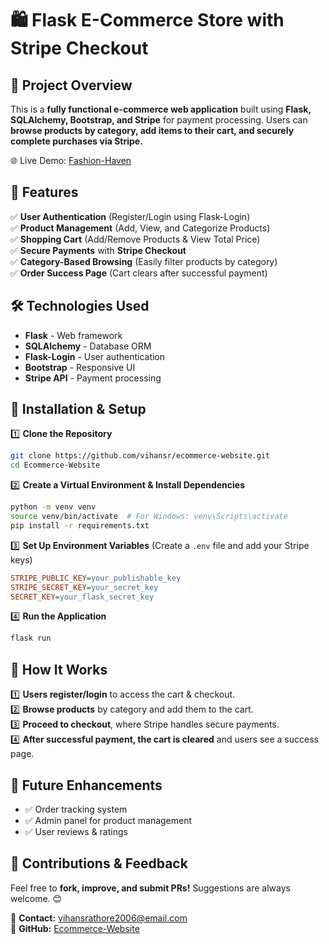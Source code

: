 # 🛍️ Flask E-Commerce Store with Stripe Checkout

## 🚀 Project Overview
This is a **fully functional e-commerce web application** built using **Flask, SQLAlchemy, Bootstrap, and Stripe** for payment processing. Users can **browse products by category, add items to their cart, and securely complete purchases via Stripe.**

🌐 Live Demo: [Fashion-Haven](https://fashion-haven.onrender.com)

## 🎯 Features
✅ **User Authentication** (Register/Login using Flask-Login)  
✅ **Product Management** (Add, View, and Categorize Products)  
✅ **Shopping Cart** (Add/Remove Products & View Total Price)  
✅ **Secure Payments** with **Stripe Checkout**  
✅ **Category-Based Browsing** (Easily filter products by category)  
✅ **Order Success Page** (Cart clears after successful payment)  

## 🛠️ Technologies Used
- **Flask** - Web framework
- **SQLAlchemy** - Database ORM
- **Flask-Login** - User authentication
- **Bootstrap** - Responsive UI
- **Stripe API** - Payment processing

## 📂 Installation & Setup
1️⃣ **Clone the Repository**
```bash
git clone https://github.com/vihansr/ecommerce-website.git
cd Ecommerce-Website
```

2️⃣ **Create a Virtual Environment & Install Dependencies**
```bash
python -m venv venv
source venv/bin/activate  # For Windows: venv\Scripts\activate
pip install -r requirements.txt
```

3️⃣ **Set Up Environment Variables** (Create a `.env` file and add your Stripe keys)
```ini
STRIPE_PUBLIC_KEY=your_publishable_key
STRIPE_SECRET_KEY=your_secret_key
SECRET_KEY=your_flask_secret_key
```

4️⃣ **Run the Application**
```bash
flask run
```

## 🛒 How It Works
1️⃣ **Users register/login** to access the cart & checkout.  
2️⃣ **Browse products** by category and add them to the cart.  
3️⃣ **Proceed to checkout**, where Stripe handles secure payments.  
4️⃣ **After successful payment, the cart is cleared** and users see a success page.  

## 📌 Future Enhancements
- ✅ Order tracking system
- ✅ Admin panel for product management
- ✅ User reviews & ratings

## 📩 Contributions & Feedback
Feel free to **fork, improve, and submit PRs!** Suggestions are always welcome. 😊

📧 **Contact:** vihansrathore2006@email.com  
📌 **GitHub:** [Ecommerce-Website](https://github.com/vihansr/ecommerce-website)
